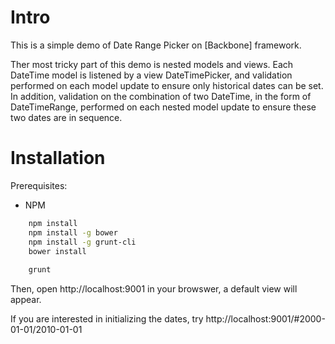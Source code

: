 # Intro

This is a simple demo of Date Range Picker on [Backbone] framework.

Ther most tricky part of this demo is nested models and views. Each DateTime model is listened by a view DateTimePicker, and validation performed on each model update to ensure only historical dates can be set. In addition, validation on the combination of two DateTime, in the form of DateTimeRange, performed on each nested model update to ensure these two dates are in sequence.

# Installation

Prerequisites:
- NPM

``` sh
    npm install
    npm install -g bower
    npm install -g grunt-cli
    bower install
    
    grunt
```

Then, open http://localhost:9001 in your browswer, a default view will appear.

If you are interested in initializing the dates, try http://localhost:9001/#2000-01-01/2010-01-01